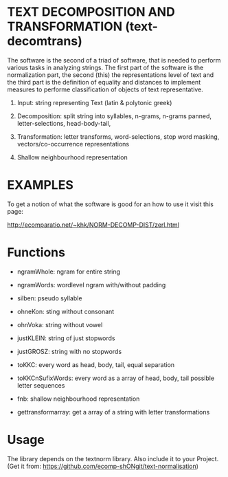 # TEXT DECOMPOSITION AND TRANSFORMATION (text-decomtrans)

The software is the second of a triad of software, that is needed to perform various tasks in analyzing strings. The first part of the software is the normalization part, the second (this) the representations level of text and the third part is the definition of equality and distances to implement measures to performe classification of objects of text representative.

1. Input: string representing Text (latin & polytonic greek)

2. Decomposition: split string into syllables, n-grams, n-grams panned, letter-selections, head-body-tail,

3. Transformation: letter transforms, word-selections, stop word masking, vectors/co-occurrence representations

4. Shallow neighbourhood representation 

# EXAMPLES
To get a notion of what the software is good for an how to use it visit this page:

http://ecomparatio.net/~khk/NORM-DECOMP-DIST/zerl.html

# Functions

- ngramWhole: ngram for entire string

- ngramWords: wordlevel ngram with/without padding

- silben: pseudo syllable

- ohneKon: sting without consonant

- ohnVoka: string without vowel

- justKLEIN: string of just stopwords

- justGROSZ: string with no stopwords

- toKKC: every word as head, body, tail, equal separation

- toKKCnSufixWords: every word as a array of head, body, tail possible letter sequences

- fnb: shallow neighbourhood representation

- gettransformarray: get a array of a string with letter transformations

# Usage

The library depends on the textnorm library. Also include it to your Project. (Get it from: https://github.com/ecomp-shONgit/text-normalisation)


